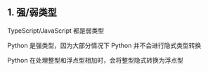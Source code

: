 ## 1. 强/弱类型

 TypeScript/JavaScript 都是弱类型

 Python 是强类型，因为大部分情况下 Python 并不会进行隐式类型转换

 Python 在处理整型和浮点型相加时，会将整型隐式转换为浮点型